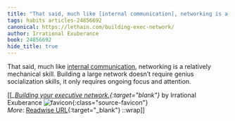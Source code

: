 ```yaml
---
title: "That said, much like [internal communication], networking is a relatively ..."
tags: habits articles-24856692
canonical: https://lethain.com/building-exec-network/
author: Irrational Exuberance
book: 24856692
hide_title: true
---
```


That said, much like [internal communication](https://lethain.com/internal-comms-execs/), networking is a relatively mechanical skill. Building a large network doesn’t require genius socialization skills, it only requires ongoing focus and attention.


[[<cite>_[Building your executive network.](https://lethain.com/building-exec-network/){:target="_blank"}_</cite> by Irrational Exuberance ![favicon](https://s2.googleusercontent.com/s2/favicons?domain=lethain.com){:class="source-favicon"}<br>
_More_: [Readwise URL](https://readwise.io/open/484007018){:target="_blank"}
::wrap]]